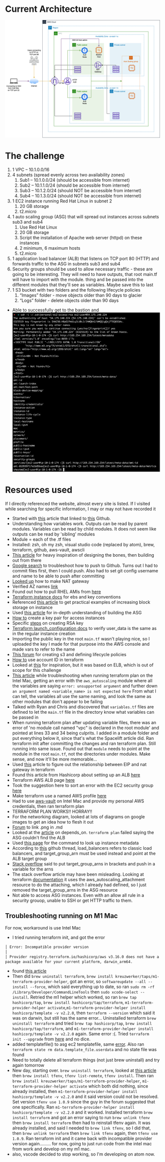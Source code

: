 # Current Architecture
![Architecture diagram](./terraform-challenge-arch-diagram.drawio.png)

# The challenge
1. 1 VPC – 10.1.0.0/16
1. 4 subnets (spread evenly across two availability zones)
    1. Sub1 – 10.1.0.0/24 (should be accessible from internet)
    1. Sub2 – 10.1.1.0/24 (should be accessible from internet)
    1. Sub3 – 10.1.2.0/24 (should NOT be accessible from internet)
    1. Sub4 – 10.1.3.0/24 (should NOT be accessible from internet)
1. 1 EC2 instance running Red Hat Linux in subnet 2
    1. 20 GB storage
    1. t2.micro
1. 1 auto scaling group (ASG) that will spread out instances across subnets sub3 and sub4
    1. Use Red Hat Linux
    1. 20 GB storage
    1. Script the installation of Apache web server (httpd) on these instances
    1. 2 minimum, 6 maximum hosts
    1. t2.micro
1. 1 application load balancer (ALB) that listens on TCP port 80 (HTTP) and forwards traffic to the ASG in subnets sub3 and sub4
1. Security groups should be used to allow necessary traffic - these are going to be interesting. They will need to have outputs, that root main.tf will have to import with the module. thing and be passed into the different modules that they'll see as variables. Maybe save this to last
1. 1 S3 bucket with two folders and the following lifecycle policies
    1. “Images” folder - move objects older than 90 days to glacier
    1. “Logs” folder - delete objects older than 90 days

- Able to successfully get to the bastion and ![view metadata](./working-bastion.png)


# Resources used
If I directly referenced the website, almost every site is listed. If I visited while searching for specific information, I may or may not have recorded it
- Started with [this](https://spacelift.io/blog/terraform-output) article that linked to [this](https://github.com/spacelift-io-blog-posts/Blog-Technical-Content/tree/master/terraform-output/modules) Github.
- Understanding how variables work. Outputs can be read by parent modules. Variables can be read by child modules. It does not seem like outputs can be read by 'sibling' modules
- Module = each of the .tf files
- Installed: zsh, oh my zsh, visual studio code (replaced by atom), brew, terraform, github, aws-vault, awscli
- [This article](https://spacelift.io/blog/terraform-output) for heavy inspiration of designing the bones, then building out from there
- [Google search](https://www.google.com/search?q=error%3A+src+refspec+main+does+not+match+any+error%3A+failed+to+push+some+refs+to+when+pushing+main+to+new+repo&oq=error%3A+src+refspec+main+does+not+match+any+error%3A+failed+to+push+some+refs+to+when+pushing+main+to+new+repo&aqs=chrome..69i57j69i58.4557j0j1&sourceid=chrome&ie=UTF-8) to troubleshoot how to push to Github. Turns out I had to commit files first, then I could push. Also had to set git config username and name to be able to push after committing
- [Looked up](https://registry.terraform.io/providers/hashicorp/aws/latest/docs/resources/nat_gateway) how to make NAT gateway
- Verified AZ names [link](https://www.google.com/search?q=availability+zones+in+aws+us-east-1&oq=availability+zones+in+aws+us-east-1&aqs=chrome..69i57.7210j0j1&sourceid=chrome&ie=UTF-8)
- Found out how to pull RHEL AMIs from [here](https://gmusumeci.medium.com/how-to-deploy-a-red-hat-enterprise-linux-rhel-ec2-instance-in-aws-using-terraform-6570ad6ee19f)
- [Terraform instance docs](https://registry.terraform.io/providers/hashicorp/aws/latest/docs/resources/instance) for ebs and key conventions
- Referenced [this article](https://thecodinginterface.com/blog/terraform-linux-ec2-ebs/) to get practical examples of increasing block storage on instance
- Used [this article](https://adamtheautomator.com/terraform-autoscaling-group/) for in-depth understanding of building the ASG
- [How to](https://registry.terraform.io/providers/hashicorp/aws/latest/docs/resources/key_pair) create a key pair for access instances
- Specific [steps](https://docs.tritondatacenter.com/public-cloud/getting-started/ssh-keys/generating-an-ssh-key-manually/manually-generating-your-ssh-key-in-mac-os-x) on creating RSA key
- [Terraform launch_configuration docs](https://registry.terraform.io/providers/hashicorp/aws/latest/docs/resources/launch_configuration) to verify user_data is the same as in the regular instance creation
- Importing the public key in the root `main.tf` wasn't playing nice, so I uploaded the key I made for that purpose into the AWS console and made vars to refer to the name
- [This forum](https://stackoverflow.com/questions/55373524/how-to-add-lifecycle-rules-to-an-s3-bucket-using-terraform) for creating s3 and defining lifecycle policies
- [How to](https://stackoverflow.com/questions/68397972/how-to-use-aws-account-id-variable-in-terraform) use account ID in terraform
- Looked at [this](https://hands-on.cloud/terraform-recipe-managing-auto-scaling-groups-and-load-balancers/) for inspiration, but it was based on ELB, which is out of scope for this challenge
- [This article](https://stackoverflow.com/questions/61512718/why-does-terraform-fail-with-an-argument-named-flow-log-destination-type-is-n) while troubleshooting when running terraform plan on the Intel Mac, getting an error with the `aws_autoscaling` module where all the variables are saying `error: unsupported argument` and further down `an argument named <variable_name> is not expected here` From what I can tell, the variables all use the same naming, and look the same as other modules that don't appear to be failing
- Talked with Ryan and Chris and discovered that `variables.tf` files are defined to let the `main.tf` file in the directory know what variables can be passed in
- When running terraform plan after updating variable files, there was an error of 'no module call named "vpc" is declared in the root module' and pointed at lines 33 and 34 being culprits. I added in a module folder and put everything below it, since that's what the Spacelift article did. Ran terraform init after committing the changes and ran terraform plan. Still running into same issue. Found out that `module` needs to point at the module in the root `main.tf`, not the directories under modules. Make sense, and now it'll be more memorable...
- Used [this](https://dev.betterdoc.org/infrastructure/2020/02/04/setting-up-a-nat-gateway-on-aws-using-terraform.html) article to figure out the relationship between EIP and nat gateway in terraform
- Found this article from Hashicorp about setting up an ALB [here](https://learn.hashicorp.com/tutorials/terraform/aws-asg)
- Terraform AWS ALB page [here](https://registry.terraform.io/providers/hashicorp/aws/latest/docs/resources/lb)
- Took the suggestion here to sort an error with the EC2 security group [here](https://www.reddit.com/r/Terraform/comments/c77ai2/vpc_security_group_ids_examples/)
- Make terraform use a named AWS profile [here](https://registry.terraform.io/providers/hashicorp/aws/latest/docs)
- Had to use [aws-vault](https://github.com/99designs/aws-vault) on Intel Mac and provide my personal AWS credentials, then ran terraform plan
- TERRAFORM PLAN WORKS!! HORRAY!!
- For the networking diagram, looked at lots of diagrams on google images to get an idea how to flesh it out
- [Forum](https://stackoverflow.com/questions/41604263/how-do-i-display-local-image-in-markdown) to link .png in .md
- Looked at the [article](https://www.terraform.io/language/meta-arguments/depends_on) on depends_on. `terraform plan` failed saying the ASG couldn't find the ALB
- Used [this page](https://docs.aws.amazon.com/AWSEC2/latest/UserGuide/instancedata-data-retrieval.html) for the command to look up instance metadata
- According to [this](github.com/terraform-aws-modules/terraform-aws-autoscaling/issues/16) github thread, load_balancers refers to classic load balancers, and target_group_arn must be used instead and point at the ALB target group
- [Stack overflow](https://stackoverflow.com/questions/50677641/add-asg-instances-in-target-group-via-terraform) said to put target_group_arns in brackets and push in a variable for the arns
- The stack overflow article may have been misleading. Looking at terraform [documentation](https://learn.hashicorp.com/tutorials/terraform/aws-asg?utm_source=WEBSITE&utm_medium=WEB_IO&utm_offer=ARTICLE_PAGE&utm_content=DOCS) it uses the aws_autoscaling_attachment resource to do the attaching, which I already had defined, so I just removed the target_group_arns in the ASG resource
- Not able to access ASG instances. Even with an allow all rule in a security grouop, unable to SSH or get HTTP traffic to them.


## Troubleshooting running on M1 Mac
For now, workaround is use Intel Mac

- I tried running terraform init, and got the error
```
│ Error: Incompatible provider version
│
│ Provider registry.terraform.io/hashicorp/aws v3.16.0 does not have a package available for your current platform, darwin_arm64.
```
- found [this article](https://discuss.hashicorp.com/t/template-v2-2-0-does-not-have-a-package-available-mac-m1/35099/3)
- Then did `brew uninstall terraform`, `brew install kreuzwerker/taps/m1-terraform-provider-helper`, got an error, so `softwareupdate --all --install --force`, which said everything up to date, so ran `sudo rm -rf /Library/Developer/CommandLineTools` then `sudo xcode-select --install`. Retried the m1 helper which worked, so ran `brew tap hashicorp/tap`, `brew install hashicorp/tap/terraform`, `m1-terraform-provider-helper activate`,`m1-terraform-provider-helper install hashicorp/template -v v2.2.0`, then `terraform --version` which said it was on darwin, but still has the same error... Uninstalled terraform `brew uninstall terraform` and tried `brew tap hashicorp/tap`, `brew install hashicorp/tap/terraform`, and `m1-terraform-provider-helper install hashicorp/template -v v2.2.0` again. Same error :(. Tried `terraform init --upgrade` from [here](https://stackoverflow.com/questions/66281882/how-can-i-get-terraform-init-to-run-on-my-apple-silicon-macbook-pro-for-the-go) and no dice.
- added templatefile() to asg ec2 templatefile, same [error](https://cloudonaut.io/terraform-incompatible-provider-version/). Also ran `terraform state rm data.template_file.userdata` and no state file was found
- Need to totally delete all terraform things (not just brew uninstall) and try again tomorrow
- New day, starting over. `brew uninstall terraform`, looked at [this article](https://discuss.hashicorp.com/t/template-v2-2-0-does-not-have-a-package-available-mac-m1/35099/7) then `brew install tfenv`, `tfenv list-remote`, `tfenv install`. Then ran `brew install kreuzwerker/taps/m1-terraform-provider-helper`, `m1-terraform-provider-helper activate` which both did nothing, since already installed, then `m1-terraform-provider-helper install hashicorp/template -v v2.2.0` and it said version could not be resolved. Set version `tfenv use 1.0.9` since the guy in the forum suggested that one specifically. Ran `m1-terraform-provider-helper install hashicorp/template -v v2.2.0` and it worked. Installed terraform `brew install terraform` and got an error saying to run `brew unlink tfenv` then `brew install terraform` then had to reinstall tfenv again. It was already installed, and said I needed to `brew link tfenv`, so I did that, then `brew unlink terraform` then `brew link tfenv` again, then `tfenv use 1.0.9`. Ran terraform init and it came back with incompatible provider version again......... for now, going to just run code from the intel mac from work and develop on my m1 mac.
- also, vscode decided to stop working, so I'm developing on atom now.
